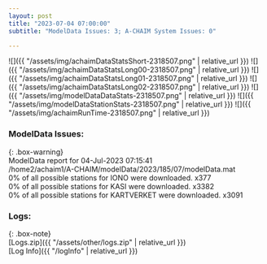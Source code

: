 ```yaml
---
layout: post
title: "2023-07-04 07:00:00"
subtitle: "ModelData Issues: 3; A-CHAIM System Issues: 0"

---
```


![]({{ "/assets/img/achaimDataStatsShort-2318507.png" | relative_url }})
![]({{ "/assets/img/achaimDataStatsLong00-2318507.png" | relative_url }})
![]({{ "/assets/img/achaimDataStatsLong01-2318507.png" | relative_url }})
![]({{ "/assets/img/achaimDataStatsLong02-2318507.png" | relative_url }})
![]({{ "/assets/img/modelDataDataStats-2318507.png" | relative_url }})
![]({{ "/assets/img/modelDataStationStats-2318507.png" | relative_url }})
![]({{ "/assets/img/achaimRunTime-2318507.png" | relative_url }})


### ModelData Issues:  
  
{: .box-warning}  
 ModelData report for 04-Jul-2023 07:15:41   
 /home2/achaim1/A-CHAIM/modelData/2023/185/07/modelData.mat   
 0% of all possible stations for IONO were downloaded. x377   
 0% of all possible stations for KASI were downloaded. x3382   
 0% of all possible stations for KARTVERKET were downloaded. x3091   
  


### Logs:  
  
{: .box-note}  
[Logs.zip]({{ "/assets/other/logs.zip" | relative_url }})  
[Log Info]({{ "/logInfo" | relative_url }})  
